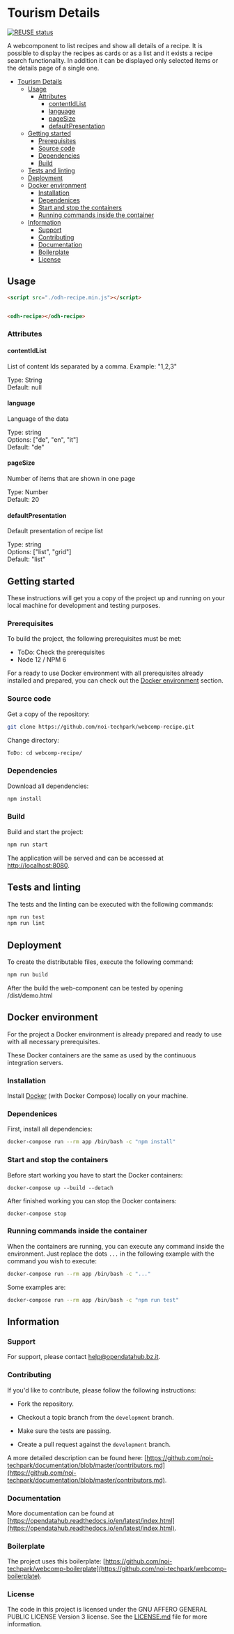 # Tourism Details

[![REUSE status](https://api.reuse.software/badge/github.com/noi-techpark/webcomp-recipe)](https://api.reuse.software/info/github.com/noi-techpark/webcomp-recipe)

A webcomponent to list recipes and show all details of a recipe. It is possible
to display the recipes as cards or as a list and it exists a recipe search
functionality. In addition it can be displayed only selected items or the
details page of a single one.

- [Tourism Details](#tourism-details)
  - [Usage](#usage)
    - [Attributes](#attributes)
      - [contentIdList](#contentidlist)
      - [language](#language)
      - [pageSize](#pagesize)
      - [defaultPresentation](#defaultpresentation)
  - [Getting started](#getting-started)
    - [Prerequisites](#prerequisites)
    - [Source code](#source-code)
    - [Dependencies](#dependencies)
    - [Build](#build)
  - [Tests and linting](#tests-and-linting)
  - [Deployment](#deployment)
  - [Docker environment](#docker-environment)
    - [Installation](#installation)
    - [Dependenices](#dependenices)
    - [Start and stop the containers](#start-and-stop-the-containers)
    - [Running commands inside the container](#running-commands-inside-the-container)
  - [Information](#information)
    - [Support](#support)
    - [Contributing](#contributing)
    - [Documentation](#documentation)
    - [Boilerplate](#boilerplate)
    - [License](#license)

## Usage

```html
<script src="./odh-recipe.min.js"></script>


<odh-recipe></odh-recipe>
```

### Attributes

#### contentIdList

List of content Ids separated by a comma. Example: "1,2,3"

Type: String\
Default: null

#### language

Language of the data

Type: string\
Options: ["de", "en", "it"]\
Default: "de"

#### pageSize

Number of items that are shown in one page

Type: Number\
Default: 20

#### defaultPresentation

Default presentation of recipe list

Type: string\
Options: ["list", "grid"]\
Default: "list"

## Getting started

These instructions will get you a copy of the project up and running
on your local machine for development and testing purposes.

### Prerequisites

To build the project, the following prerequisites must be met:

- ToDo: Check the prerequisites
- Node 12 / NPM 6

For a ready to use Docker environment with all prerequisites already installed
and prepared, you can check out the [Docker environment](#docker-environment)
section.

### Source code

Get a copy of the repository:

```bash
git clone https://github.com/noi-techpark/webcomp-recipe.git
```

Change directory:

```bash
ToDo: cd webcomp-recipe/
```

### Dependencies

Download all dependencies:

```bash
npm install
```

### Build

Build and start the project:

```bash
npm run start
```

The application will be served and can be accessed at
[http://localhost:8080](http://localhost:8080).

## Tests and linting

The tests and the linting can be executed with the following commands:

```bash
npm run test
npm run lint
```

## Deployment

To create the distributable files, execute the following command:

```bash
npm run build
```

After the build the web-component can be tested by opening /dist/demo.html

## Docker environment

For the project a Docker environment is already prepared and ready to use with
all necessary prerequisites.

These Docker containers are the same as used by the continuous integration
servers.

### Installation

Install [Docker](https://docs.docker.com/install/) (with Docker Compose) locally
on your machine.

### Dependenices

First, install all dependencies:

```bash
docker-compose run --rm app /bin/bash -c "npm install"
```

### Start and stop the containers

Before start working you have to start the Docker containers:

```
docker-compose up --build --detach
```

After finished working you can stop the Docker containers:

```
docker-compose stop
```

### Running commands inside the container

When the containers are running, you can execute any command inside the
environment. Just replace the dots `...` in the following example with the
command you wish to execute:

```bash
docker-compose run --rm app /bin/bash -c "..."
```

Some examples are:

```bash
docker-compose run --rm app /bin/bash -c "npm run test"
```

## Information

### Support

For support, please contact [help@opendatahub.bz.it](mailto:help@opendatahub.bz.it).

### Contributing

If you'd like to contribute, please follow the following instructions:

- Fork the repository.

- Checkout a topic branch from the `development` branch.

- Make sure the tests are passing.

- Create a pull request against the `development` branch.

A more detailed description can be found here:
[https://github.com/noi-techpark/documentation/blob/master/contributors.md](https://github.com/noi-techpark/documentation/blob/master/contributors.md).

### Documentation

More documentation can be found at
[https://opendatahub.readthedocs.io/en/latest/index.html](https://opendatahub.readthedocs.io/en/latest/index.html).

### Boilerplate

The project uses this boilerplate:
[https://github.com/noi-techpark/webcomp-boilerplate](https://github.com/noi-techpark/webcomp-boilerplate).

### License

The code in this project is licensed under the GNU AFFERO GENERAL PUBLIC LICENSE
Version 3 license. See the [LICENSE.md](LICENSE.md) file for more information.
